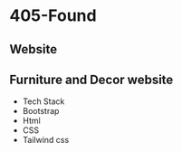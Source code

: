 # 405-Found
## Website
## Furniture and Decor website
- Tech Stack
- Bootstrap
- Html
- CSS
- Tailwind css
